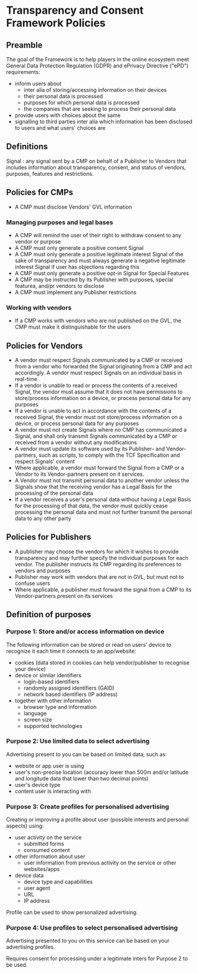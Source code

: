 # Transparency and Consent Framework Policies

## Preamble

The goal of the Framework is to help players in the online ecosystem meet General Data Protection Regulation (GDPR) and ePrivacy Directive ("ePD") requirements:

- inform users about 
  - inter alia of storing/accessing information on their devices
  - their personal data is processed
  - purposes for which personal data is processed
  - the companies that are seeking to process their personal data 
- provide users with choices about the same
- signalling to third parties inter alia which information has been disclosed to users and what users' choices are

## Definitions

Signal
: any signal sent by a CMP on behalf of a Publisher to Vendors that includes information about transparency, consent, and status of vendors, purposes, features and restrictions.

## Policies for CMPs

- A CMP must disclose Vendors' GVL information

### Managing purposes and legal bases

- A CMP will remind the user of their right to withdraw consent to any vendor or purpose
- A CMP must only generate a positive consent Signal
- A CMP must only generate a positive legitimate interest Signal of the sake of transparency and must always generate a negative legitimate interest Signal if user has objections regarding this
- A CMP must only generate a positive opt-in Signal for Special Features
- A CMP may be instructed by its Publisher with purposes, special featurea, and/pr vendors to disclose
- A CMP must implement any Publisher restrictions

### Working with vendors

- If a CMP works with vendors who are not published on the GVL, the CMP must make it distinguishable for the users

## Policies for Vendors

- A vendor must respect Signals communicated by a CMP or received from a vendor who forwarded the Signal originating from a CMP and act accordingly. A vendor must respect Signals on an individual basis in real-time
- If a vendor is unable to read or process the contents of a received Signal, the vendor must assume that it does not have permissions to store/process information on a device, or process personal data for any purposes
- If a vendor is unable to act in accordance with the contents of a received Signal, the vendor must not store/process information on a device, or process personal data for any purposes
- A vendor must not create Signals where no CMP has communicated a Signal, and shall only transmit Signals communicated by a CMP or received from a vendor without any modifications
- A vendor must update its software used by its Publisher- and Vendor-partners, such as scripts, to comply with the TCF Specification and respect Signals' content
- Where applicable, a vendor must forward the Signal from a CMP or a Vendor to its Vendor-partners present on it services.
- A Vendor must not transmit personal data to another vendor unless the Signals show that the receiving vendor has a Legal Basis for the processing of the personal data
- If a vendor receives a user's personal data without having a Legal Basis for the processing of that data, the vendor must quickly cease processing the personal data and must not further transmit the personal data to any other party

## Policies for Publishers

- A publisher may choose the vendors for which it wishes to provide transparency and may further specify the individual purposes for each vendor. The publisher instructs its CMP regarding its preferences to vendors and purposes
- Publisher may work with vendors that are not in GVL, but must not to confuse users
- Where applicable, a publisher must forward the signal from a CMP to its Vendor-partners present on its services

## Definition of purposes

### Purpose 1: Store and/or access information on device

The following information can be stored or read on users' device to recognize it each time it connects to an app/website:

- cookies (data stored in cookies can help vendor/publisher to recognise your device)
- device or similar identifiers
  - login-based identifiers
  - randomly assigned identifiers (GAID)
  - network based identifiers (IP address)
- together with other information
  - browser type and information
  - language
  - screen size
  - supported technologies

### Purpose 2: Use limited data to select advertising

Advertising present to you can be based on limited data, such as:

- website or app user is using
- user's non-precise location (accuracy lower than 500m and/or latitude and longitude data that lower than two decimal points)
- user's device type
- content user is interacting with

### Purpose 3: Create profiles for personalised advertising

Creating or improving a profile about user (possible interests and personal aspects) using:

- user activity on the service
  - submitted forms
  - consumed content
- other information about user
  - user information from previous activity on the service or other websites/apps
- device data
  - device type and capabilities
  - user agent
  - URL
  - IP address

Profile can be used to show personalized advertising.

### Purpose 4: Use profiles to select personalised advertising 

Advertising presented to you on this service can be based on your advertising profiles.

Requires consent for processing under a legitimate inters for Purpose 2 to be used.
